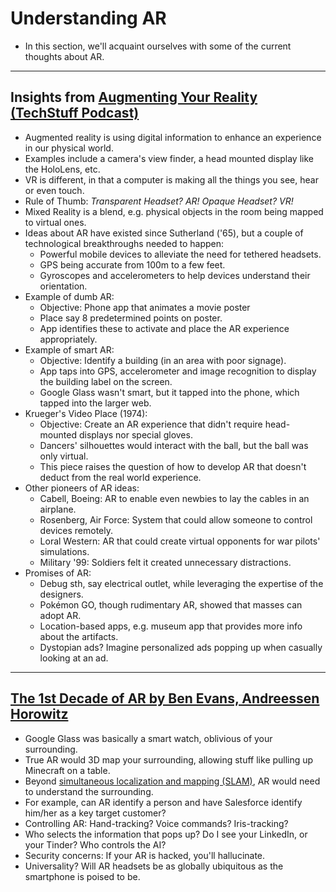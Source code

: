 # Understanding AR
* In this section, we'll acquaint ourselves with some of the current thoughts about AR. 

----

## Insights from [Augmenting Your Reality (TechStuff Podcast)](http://shows.howstuffworks.com/techstuff/augmenting-your-reality.htm)
* Augmented reality is using digital information to enhance an experience in our physical world.
* Examples include a camera's view finder, a head mounted display like the HoloLens, etc.
* VR is different, in that a computer is making all the things you see, hear or even touch.
* Rule of Thumb: *Transparent Headset? AR! Opaque Headset? VR!*
* Mixed Reality is a blend, e.g. physical objects in the room being mapped to virtual ones.
* Ideas about AR have existed since Sutherland ('65), but a couple of technological breakthroughs needed to happen:
	* Powerful mobile devices to alleviate the need for tethered headsets.
	* GPS being accurate from 100m to a few feet.
	* Gyroscopes and accelerometers to help devices understand their orientation.
* Example of dumb AR:
	* Objective: Phone app that animates a movie poster
	* Place say 8 predetermined points on poster. 
	* App identifies these to activate and place the AR experience appropriately.
* Example of smart AR:
	* Objective: Identify a building (in an area with poor signage). 
	* App taps into GPS, accelerometer and image recognition to display the building label on the screen.
	* Google Glass wasn't smart, but it tapped into the phone, which tapped into the larger web.
* Krueger's Video Place (1974):
	* Objective: Create an AR experience that didn't require head-mounted displays nor special gloves.
	* Dancers' silhouettes would interact with the ball, but the ball was only virtual.
	* This piece raises the question of how to develop AR that doesn't deduct from the real world experience.
* Other pioneers of AR ideas:
	* Cabell, Boeing: AR to enable even newbies to lay the cables in an airplane.
	* Rosenberg, Air Force: System that could allow someone to control devices remotely.
	* Loral Western: AR that could create virtual opponents for war pilots' simulations.
	* Military '99: Soldiers felt it created unnecessary distractions.
* Promises of AR:
	* Debug sth, say electrical outlet, while leveraging the expertise of the designers.
	* Pokémon GO, though rudimentary AR, showed that masses can adopt AR.
	* Location-based apps, e.g. museum app that provides more info about the artifacts.
	* Dystopian ads? Imagine personalized ads popping up when casually looking at an ad.

-----

## [The 1st Decade of AR by Ben Evans, Andreessen Horowitz](http://ben-evans.com/benedictevans/2017/4/10/the-first-decade-of-augmented-reality)
* Google Glass was basically a smart watch, oblivious of your surrounding.
* True AR would 3D map your surrounding, allowing stuff like pulling up Minecraft on a table.
* Beyond [simultaneous localization and mapping (SLAM)](https://en.wikipedia.org/wiki/Simultaneous_localization_and_mapping), AR would need to understand the surrounding.
* For example, can AR identify a person and have Salesforce identify him/her as a key target customer?
* Controlling AR: Hand-tracking? Voice commands? Iris-tracking?
* Who selects the information that pops up? Do I see your LinkedIn, or your Tinder? Who controls the AI?
* Security concerns: If your AR is hacked, you'll hallucinate.
* Universality? Will AR headsets be as globally ubiquitous as the smartphone is poised to be.
